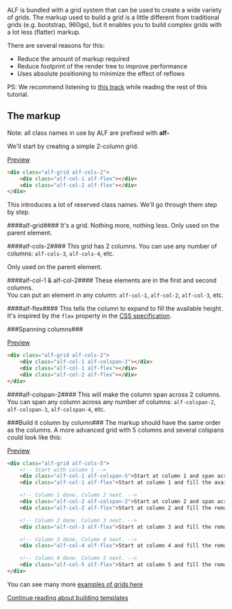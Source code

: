 ALF is bundled with a grid system that can be used to create a wide variety of grids.
The markup used to build a grid is a little different from traditional grids (e.g. bootstrap, 960gs), but it enables you to build complex grids with a lot less (flatter) markup.

There are several reasons for this:
 * Reduce the amount of markup required
 * Reduce footprint of the render tree to improve performance
 * Uses absolute positioning to minimize the effect of reflows

PS: We recommend listening to [this track](http://open.spotify.com/track/5z9v299A7qXXSk2VY0sUu0) while reading the rest of this tutorial.

## The markup

Note: all class names in use by ALF are prefixed with **alf-**

We'll start by creating a simple 2-column grid.

[Preview](http://aptoma.github.com/drmobile-integration/grids.html#cols2-simple)
```html
<div class="alf-grid alf-cols-2">
    <div class="alf-col-1 alf-flex"></div>
    <div class="alf-col-2 alf-flex"></div>
</div>
```

This introduces a lot of reserved class names. We'll go through them step by step.

####alf-grid####
It's a grid. Nothing more, nothing less. Only used on the parent element.

####alf-cols-2####
This grid has 2 columns. You can use any number of columns: `alf-cols-3`, `alf-cols-4`, etc.

Only used on the parent element.

####alf-col-1 & alf-col-2####
These elements are in the first and second columns.
<br/>You can put an element in any column: `alf-col-1`, `alf-col-2`, `alf-col-3`, etc.

####alf-flex####
This tells the column to expand to fill the available height. It's inspired by the `flex` property in the [CSS specification](https://developer.mozilla.org/en-US/docs/CSS/flex).

###Spanning columns###

[Preview](http://aptoma.github.com/drmobile-integration/grids.html#cols2-colspan2-top)
```html
<div class="alf-grid alf-cols-2">
    <div class="alf-col-1 alf-colspan-2"></div>
    <div class="alf-col-1 alf-flex"></div>
    <div class="alf-col-2 alf-flex"></div>
</div>
```

####alf-colspan-2####
This will make the column span across 2 columns.
<br/>You can span any column across any number of columns: `alf-colspan-2`, `alf-colspan-3`, `alf-colspan-4`, etc.

###Build it column by column###
The markup should have the same order as the columns. A more advanced grid with 5 columns and several colspans could look like this:

[Preview](http://aptoma.github.com/drmobile-integration/grids.html#cols5)
```html
<div class="alf-grid alf-cols-5">
    <!-- Start with column 1 -->
    <div class="alf-col-1 alf-colspan-5">Start at column 1 and span across all 5 columns</div>
    <div class="alf-col-1 alf-flex">Start at column 1 and fill the available height (alf-flex)</div>

    <!-- Column 1 done. Column 2 next. -->
    <div class="alf-col-2 alf-colspan-2">Start at column 2 and span across 2 columns</div>
    <div class="alf-col-2 alf-flex">Start at column 2 and fill the remaining height</div>

    <!-- Column 2 done. Column 3 next. -->
    <div class="alf-col-3 alf-flex">Start at column 3 and fill the remaining height</div>

    <!-- Column 3 done. Column 4 next. -->
    <div class="alf-col-4 alf-flex">Start at column 4 and fill the remaining height</div>

    <!-- Column 4 done. Column 5 next. -->
    <div class="alf-col-5 alf-flex">Start at column 5 and fill the remaining height</div>
</div>
```

You can see many more [examples of grids here](http://aptoma.github.com/drmobile-integration/grids.html)

[Continue reading about building templates](Building-templates)